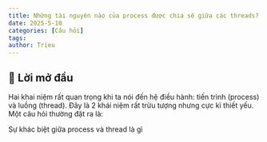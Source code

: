 ```yaml
---
title: Những tài nguyên nào của process được chia sẽ giữa các threads?
date: 2025-5-10
categories: [Câu hỏi]
tags: 
author: Trieu
---
```


## 🌱 Lời mở đầu
Hai khai niệm rất quan trọng khi ta nói đến hệ điều hành: tiến trình (process) và luồng (thread). Đây là 2 khái niệm rất trừu tượng nhưng cực kì thiết yếu. Một câu hỏi thường đặt ra là:

Sự khác biệt giữa process và thread là gì
